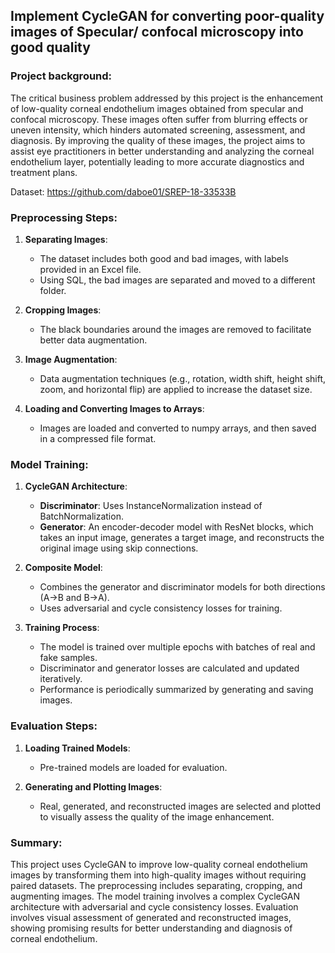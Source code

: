## Implement CycleGAN for converting poor-quality images of Specular/ confocal microscopy into good quality


### Project background:
The critical business problem addressed by this project is the enhancement of low-quality corneal endothelium images obtained from specular and confocal microscopy. These images often suffer from blurring effects or uneven intensity, which hinders automated screening, assessment, and diagnosis. By improving the quality of these images, the project aims to assist eye practitioners in better understanding and analyzing the corneal endothelium layer, potentially leading to more accurate diagnostics and treatment plans.

Dataset: https://github.com/daboe01/SREP-18-33533B
### Preprocessing Steps:
1. **Separating Images**:
   - The dataset includes both good and bad images, with labels provided in an Excel file.
   - Using SQL, the bad images are separated and moved to a different folder.

2. **Cropping Images**:
   - The black boundaries around the images are removed to facilitate better data augmentation.

3. **Image Augmentation**:
   - Data augmentation techniques (e.g., rotation, width shift, height shift, zoom, and horizontal flip) are applied to increase the dataset size.

4. **Loading and Converting Images to Arrays**:
   - Images are loaded and converted to numpy arrays, and then saved in a compressed file format.

### Model Training:
1. **CycleGAN Architecture**:
   - **Discriminator**: Uses InstanceNormalization instead of BatchNormalization.
   - **Generator**: An encoder-decoder model with ResNet blocks, which takes an input image, generates a target image, and reconstructs the original image using skip connections.

2. **Composite Model**:
   - Combines the generator and discriminator models for both directions (A->B and B->A).
   - Uses adversarial and cycle consistency losses for training.

3. **Training Process**:
   - The model is trained over multiple epochs with batches of real and fake samples.
   - Discriminator and generator losses are calculated and updated iteratively.
   - Performance is periodically summarized by generating and saving images.

### Evaluation Steps:
1. **Loading Trained Models**:
   - Pre-trained models are loaded for evaluation.
   
2. **Generating and Plotting Images**:
   - Real, generated, and reconstructed images are selected and plotted to visually assess the quality of the image enhancement.

### Summary:
This project uses CycleGAN to improve low-quality corneal endothelium images by transforming them into high-quality images without requiring paired datasets. The preprocessing includes separating, cropping, and augmenting images. The model training involves a complex CycleGAN architecture with adversarial and cycle consistency losses. Evaluation involves visual assessment of generated and reconstructed images, showing promising results for better understanding and diagnosis of corneal endothelium.
